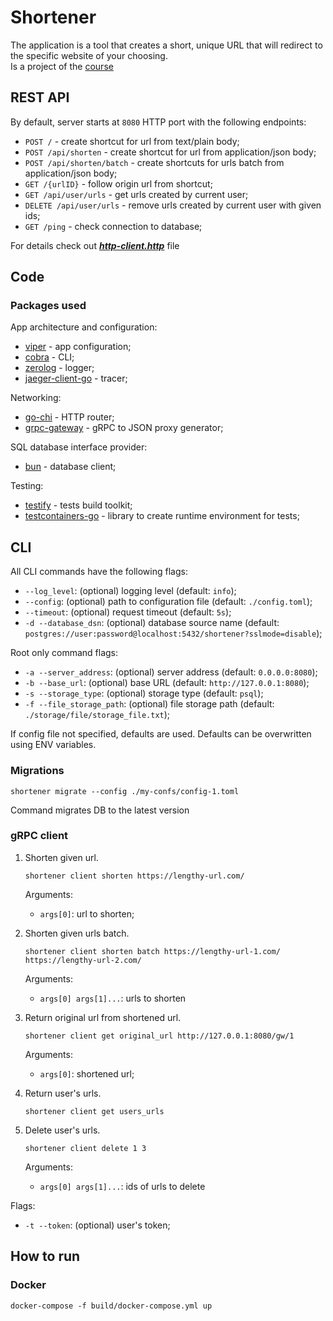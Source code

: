 # Shortener

The application is a tool that creates a short, unique URL that will redirect to the specific website of your choosing.  
Is a project of the [course](https://practicum.yandex.ru/promo/go-profession/)

## REST API

By default, server starts at `8080` HTTP port with the following endpoints:

- `POST /` - create shortcut for url from text/plain body;
- `POST /api/shorten` - create shortcut for url from application/json body;
- `POST /api/shorten/batch` - create shortcuts for urls batch from application/json body;
- `GET /{urlID}` - follow origin url from shortcut;
- `GET /api/user/urls` - get urls created by current user;
- `DELETE /api/user/urls` - remove urls created by current user with given ids;
- `GET /ping` - check connection to database;

For details check out [***http-client.http***](./http-client.http) file


## Code
### Packages used

App architecture and configuration:

- [viper](https://github.com/spf13/viper) - app configuration;
- [cobra](https://github.com/spf13/cobra) - CLI;
- [zerolog](https://github.com/rs/zerolog) - logger;
- [jaeger-client-go](https://github.com/jaegertracing/jaeger-client-go) - tracer;

Networking:

- [go-chi](https://github.com/go-chi/chi) - HTTP router;
- [grpc-gateway](https://github.com/grpc-ecosystem/grpc-gateway) - gRPC to JSON proxy generator;

SQL database interface provider:

- [bun](https://github.com/uptrace/bun) - database client;

Testing:

- [testify](https://github.com/stretchr/testify) - tests build toolkit;
- [testcontainers-go](https://github.com/testcontainers/testcontainers-go) - library to create runtime environment for tests;

## CLI

All CLI commands have the following flags:
- `--log_level`: (optional) logging level (default: `info`);
- `--config`: (optional) path to configuration file (default: `./config.toml`);
- `--timeout`: (optional) request timeout (default: `5s`);
- `-d --database_dsn`: (optional) database source name (default: `postgres://user:password@localhost:5432/shortener?sslmode=disable`);

Root only command flags:
- `-a --server_address`: (optional) server address (default: `0.0.0.0:8080`);
- `-b --base_url`: (optional) base URL (default: `http://127.0.0.1:8080`);
- `-s --storage_type`: (optional) storage type (default: `psql`);
- `-f --file_storage_path`: (optional) file storage path (default: `./storage/file/storage_file.txt`);

If config file not specified, defaults are used. Defaults can be overwritten using ENV variables.

### Migrations

    shortener migrate --config ./my-confs/config-1.toml

Command migrates DB to the latest version

### gRPC client
1. Shorten given url.
   ```
   shortener client shorten https://lengthy-url.com/
   ```
   Arguments:
   - `args[0]`: url to shorten;

1. Shorten given urls batch.
    ```
    shortener client shorten batch https://lengthy-url-1.com/ https://lengthy-url-2.com/
    ```
   Arguments:
   - `args[0] args[1]...`: urls to shorten

1. Return original url from shortened url.
    ```
    shortener client get original_url http://127.0.0.1:8080/gw/1
    ```
   Arguments:
   - `args[0]`: shortened url;

1. Return user's urls.
    ```
    shortener client get users_urls
    ```
1. Delete user's urls.
    ```
    shortener client delete 1 3
    ```
   Arguments:
   - `args[0] args[1]...`: ids of urls to delete

Flags:
- `-t --token`: (optional) user's token;

## How to run
### Docker

    docker-compose -f build/docker-compose.yml up
